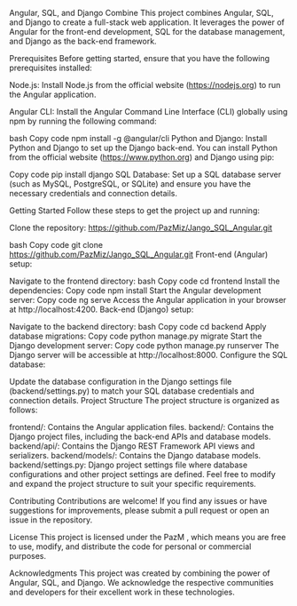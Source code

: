Angular, SQL, and Django Combine
This project combines Angular, SQL, and Django to create a full-stack web application. It leverages the power of Angular for the front-end development, SQL for the database management, and Django as the back-end framework.

Prerequisites
Before getting started, ensure that you have the following prerequisites installed:

Node.js: Install Node.js from the official website (https://nodejs.org) to run the Angular application.

Angular CLI: Install the Angular Command Line Interface (CLI) globally using npm by running the following command:

bash
Copy code
npm install -g @angular/cli
Python and Django: Install Python and Django to set up the Django back-end. You can install Python from the official website (https://www.python.org) and Django using pip:

Copy code
pip install django
SQL Database: Set up a SQL database server (such as MySQL, PostgreSQL, or SQLite) and ensure you have the necessary credentials and connection details.

Getting Started
Follow these steps to get the project up and running:

Clone the repository: https://github.com/PazMiz/Jango_SQL_Angular.git

bash
Copy code
git clone https://github.com/PazMiz/Jango_SQL_Angular.git
Front-end (Angular) setup:

Navigate to the frontend directory:
bash
Copy code
cd frontend
Install the dependencies:
Copy code
npm install
Start the Angular development server:
Copy code
ng serve
Access the Angular application in your browser at http://localhost:4200.
Back-end (Django) setup:

Navigate to the backend directory:
bash
Copy code
cd backend
Apply database migrations:
Copy code
python manage.py migrate
Start the Django development server:
Copy code
python manage.py runserver
The Django server will be accessible at http://localhost:8000.
Configure the SQL database:

Update the database configuration in the Django settings file (backend/settings.py) to match your SQL database credentials and connection details.
Project Structure
The project structure is organized as follows:

frontend/: Contains the Angular application files.
backend/: Contains the Django project files, including the back-end APIs and database models.
backend/api/: Contains the Django REST Framework API views and serializers.
backend/models/: Contains the Django database models.
backend/settings.py: Django project settings file where database configurations and other project settings are defined.
Feel free to modify and expand the project structure to suit your specific requirements.

Contributing
Contributions are welcome! If you find any issues or have suggestions for improvements, please submit a pull request or open an issue in the repository.

License
This project is licensed under the PazM , which means you are free to use, modify, and distribute the code for personal or commercial purposes.

Acknowledgments
This project was created by combining the power of Angular, SQL, and Django. We acknowledge the respective communities and developers for their excellent work in these technologies.

